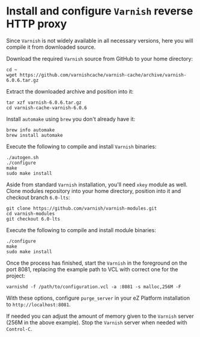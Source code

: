 # Install and configure `Varnish` reverse HTTP proxy

Since `Varnish` is not widely available in all necessary versions, here you will
compile it from downloaded source.

Download the required `Varnish` source from GitHub to your home directory:

```console
cd ~
wget https://github.com/varnishcache/varnish-cache/archive/varnish-6.0.6.tar.gz
```

Extract the downloaded archive and position into it:

```console
tar xzf varnish-6.0.6.tar.gz
cd varnish-cache-varnish-6.0.6
```

Install `automake` using `brew` you don't already have it:

```console
brew info automake
brew install automake
```

Execute the following to compile and install `Varnish` binaries:

```console
./autogen.sh
./configure
make
sudo make install
```

Aside from standard `Varnish` installation, you'll need `xkey` module as well.
Clone modules repository into your home directory, position into it and checkout
branch `6.0-lts`:

```console
git clone https://github.com/varnish/varnish-modules.git
cd varnish-modules
git checkout 6.0-lts
```

Execute the following to compile and install module binaries:

```console
./configure
make
sudo make install
```

Once the process has finished, start the `Varnish` in the foreground on the port
8081, replacing the example path to VCL with correct one for the project:

```console
varnishd -f /path/to/configuration.vcl -a :8081 -s malloc,256M -F
```

With these options, configure `purge_server` in your eZ Platform installation to
`http://localhost:8081`.

If needed you can adjust the amount of memory given to the `Varnish` server
(256M in the above example). Stop the `Varnish` server when needed with
`Control-C`.
